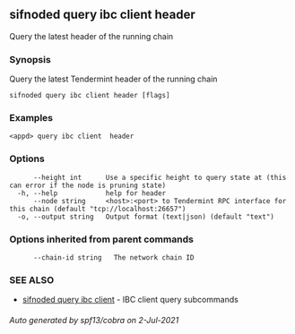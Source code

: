## sifnoded query ibc client header

Query the latest header of the running chain

### Synopsis

Query the latest Tendermint header of the running chain

```
sifnoded query ibc client header [flags]
```

### Examples

```
<appd> query ibc client  header
```

### Options

```
      --height int      Use a specific height to query state at (this can error if the node is pruning state)
  -h, --help            help for header
      --node string     <host>:<port> to Tendermint RPC interface for this chain (default "tcp://localhost:26657")
  -o, --output string   Output format (text|json) (default "text")
```

### Options inherited from parent commands

```
      --chain-id string   The network chain ID
```

### SEE ALSO

* [sifnoded query ibc client](sifnoded_query_ibc_client.md)	 - IBC client query subcommands

###### Auto generated by spf13/cobra on 2-Jul-2021
